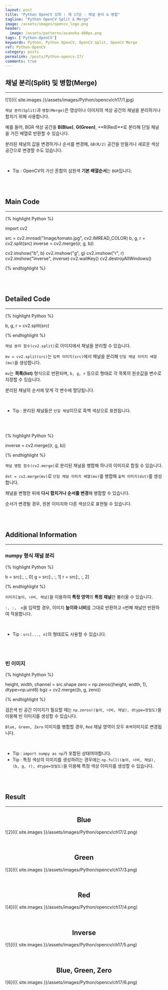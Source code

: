 ```yaml
---
layout: post
title: "Python OpenCV 강좌 : 제 17강 - 채널 분리 & 병합"
tagline: "Python OpenCV Split & Merge"
image: /assets/images/opencv_logo.png
header:
  image: /assets/patterns/asanoha-400px.png
tags: ['Python-OpenCV']
keywords: Python, Python OpenCV, OpenCV Split, OpenCV Merge
ref: Python-OpenCV
category: posts
permalink: /posts/Python-opencv-17/
comments: true
---
```


## 채널 분리(Split) 및 병합(Merge) ##
----------

![1]({{ site.images }}/assets/images/Python/opencv/ch17/1.jpg)

`채널 분리(Split)`과 `병합(Merge)`은 영상이나 이미지의 색상 공간의 채널을 분리하거나 합치기 위해 사용합니다.

예를 들어, BGR 색상 공간을 **B(Blue)**, **G(Green)**, **R(Red)**로 분리해 단일 채널을 가진 배열로 반환할 수 있습니다.

분리된 채널의 값을 변경하거나 순서를 변경해, `GB(R/2)` 공간을 만들거나 새로운 색상 공간으로 변경할 수도 있습니다.

<br>

* Tip : OpenCV의 가산 혼합의 삼원색 **기본 배열순서**는 `BGR`입니다.

<br>
<br>

## Main Code ##
----------

{% highlight Python %}

import cv2

src = cv2.imread("Image/tomato.jpg", cv2.IMREAD_COLOR)
b, g, r = cv2.split(src)
inverse = cv2.merge((r, g, b))

cv2.imshow("b", b)
cv2.imshow("g", g)
cv2.imshow("r", r)
cv2.imshow("inverse", inverse)
cv2.waitKey()
cv2.destroyAllWindows()

{% endhighlight %}

<br>
<br>

## Detailed Code ##
----------

{% highlight Python %}

b, g, r = cv2.split(src)

{% endhighlight %}

`채널 분리 함수(cv2.split)`로 이미지에서 채널을 분리할 수 있습니다.

`mv = cv2.split(src)`는 `입력 이미지(src)`에서 채널을 분리해 `단일 채널 이미지 배열(mv)`을 생성합니다.

`mv`는 **목록(list)** 형식으로 반환되며, `b, g, r` 등으로 형태로 각 목록의 원솟값을 변수로 지정할 수 있습니다.

분리된 채널의 순서에 맞게 각 변수에 할당됩니다.

<br>

* Tip : 분리된 채널들은 `단일 채널`이므로 흑백 색상으로 표현됩니다.

<br>
<br>

{% highlight Python %}

inverse = cv2.merge((r, g, b))

{% endhighlight %}

`채널 병합 함수(cv2.merge)`로 분리된 채널을 병합해 하나의 이미지로 합칠 수 있습니다.

`dst = cv2.merge(mv)`로 `단일 채널 이미지 배열(mv)`를 병합해 `출력 이미지(dst)`를 생성합니다.

채널을 변형한 뒤에 **다시 합치거나 순서를 변경**해 병합할 수 있습니다.

순서가 변경될 경우, 원본 이미지와 다른 색상으로 표현될 수 있습니다.

<br>
<br>

## Additional Information ##
----------

### numpy 형식 채널 분리 ###

{% highlight Python %}

b = src[:, :, 0]
g = src[:, :, 1]
r = src[:, :, 2]

{% endhighlight %}

`이미지[높이, 너비, 채널]`을 이용하여 **특정 영역**의 **특정 채널**만 불러올 수 있습니다.

`:, :,  n`을 입력할 경우, 이미지 **높이와 너비**를 그대로 반환하고 `n`번째 채널만 반환하여 적용합니다.

<br>

* Tip : `src[..., n]`의 형태로도 사용할 수 있습니다.

<br>
<br>

### 빈 이미지 ###

{% highlight Python %}

height, width, channel = src.shape
zero = np.zeros((height, width, 1), dtype=np.uint8)
bgz = cv2.merge((b, g, zero))

{% endhighlight %}

검은색 빈 공간 이미지가 필요할 때는 `np.zeros((높이, 너비, 채널), dtype=정밀도)`을 이용해 빈 이미지를 생성할 수 있습니다.

`Blue, Green, Zero` 이미지를 병합할 경우, `Red` 채널 영역이 모두 `흑백`이미지로 변경됩니다.

<br>

* Tip : `import numpy as np`가 포함된 상태여야합니다.
* Tip : 특정 색상의 이미지를 생성하려는 경우에는 `np.full((높이, 너비, 채널), (b, g, r), dtype=정밀도)`을 이용해 특정 색상 이미지를 생성할 수 있습니다.

<br>
<br>

## Result ##
----------

## <center>Blue</center> ##
![2]({{ site.images }}/assets/images/Python/opencv/ch17/2.png)

<br>

## <center>Green</center> ##
![3]({{ site.images }}/assets/images/Python/opencv/ch17/3.png)

<br>

## <center>Red</center> ##
![4]({{ site.images }}/assets/images/Python/opencv/ch17/4.png)

<br>

## <center>Inverse</center> ##
![5]({{ site.images }}/assets/images/Python/opencv/ch17/5.png)

<br>

## <center>Blue, Green, Zero</center> ##
![6]({{ site.images }}/assets/images/Python/opencv/ch17/6.png)
